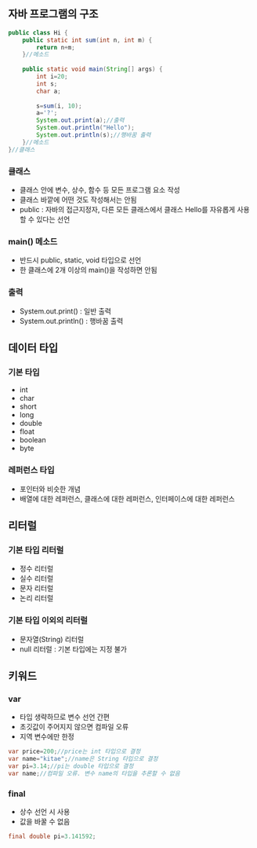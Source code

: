 ## 자바 프로그램의 구조
```java
public class Hi {
	public static int sum(int n, int m) {
		return n+m;
	}//메소드
	
	public static void main(String[] args) {
		int i=20;
		int s;
		char a;
		
		s=sum(i, 10);
		a='?';
		System.out.print(a);//출력
		System.out.println("Hello");
		System.out.println(s);//행바꿈 출력
	}//메소드
}//클래스
```
### 클래스
- 클래스 안에 변수, 상수, 함수 등 모든 프로그램 요소 작성
- 클래스 바깥에 어떤 것도 작성해서는 안됨
- public : 자바의 접근지정자, 다른 모든 클래스에서 클래스 Hello를 자유롭게 사용할 수 있다는 선언
### main() 메소드
- 반드시 public, static, void 타입으로 선언
- 한 클래스에 2개 이상의 main()을 작성하면 안됨
### 출력
- System.out.print() : 일반 출력
- System.out.println() : 행바꿈 출력
## 데이터 타입
### 기본 타입
- int
- char
- short
- long
- double
- float
- boolean
- byte
### 레퍼런스 타입
- 포인터와 비슷한 개념
- 배열에 대한 레퍼런스, 클래스에 대한 레퍼런스, 인터페이스에 대한 레퍼런스
## 리터럴
### 기본 타입 리터럴
- 정수 리터럴
- 실수 리터럴
- 문자 리터럴
- 논리 리터럴
### 기본 타입 이외의 리터럴
- 문자열(String) 리터럴
- null 리터럴 : 기본 타입에는 지정 불가
## 키워드
### var
- 타입 생략하므로 변수 선언 간편
- 초깃값이 주어지지 않으면 컴파일 오류
- 지역 변수에만 한정
```java
var price=200;//price는 int 타입으로 결정
var name="kitae";//name은 String 타입으로 결정
var pi=3.14;//pi는 double 타입으로 결정
var name;//컴파일 오류. 변수 name의 타입을 추론할 수 없음
```
### final
- 상수 선언 시 사용
- 값을 바꿀 수 없음
```java
final double pi=3.141592;
```
